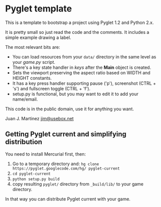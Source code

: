 Pyglet template
===============

This is a template to bootstrap a project using Pyglet 1.2 and Python 2.x.

It is pretty small so just read the code and the comments. It includes
a simple example drawing a label.

The most relevant bits are:

 - You can load resources from your `data/` directory in the same level as your *game.py* script.
 - There's a key state handler in *keys* after the **Main** object is created.
 - Sets the viewport preserving the aspect ratio based on WIDTH and HEIGHT constants.
 - It has a key press handler supporting pause ('p'), screenshot (CTRL + 's') and fullscreen toggle (CTRL + 'f').
 - setup.py is functional, but you may want to edit it to add your name/email.

This code is in the public domain, use it for anything you want.

Juan J. Martinez <jjm@usebox.net>


Getting Pyglet current and simplifying distribution
---------------------------------------------------

You need to install Mercurial first, then:

1. Go to a temporary directory and: `hg clone https://pyglet.googlecode.com/hg/ pyglet-current`
2. `cd pyglet-current`
3. `python setup.py build`
4. copy resulting `pyglet/` directory from `_build/lib/` to your game directory.

In that way you can distribute Pyglet current with your game.

